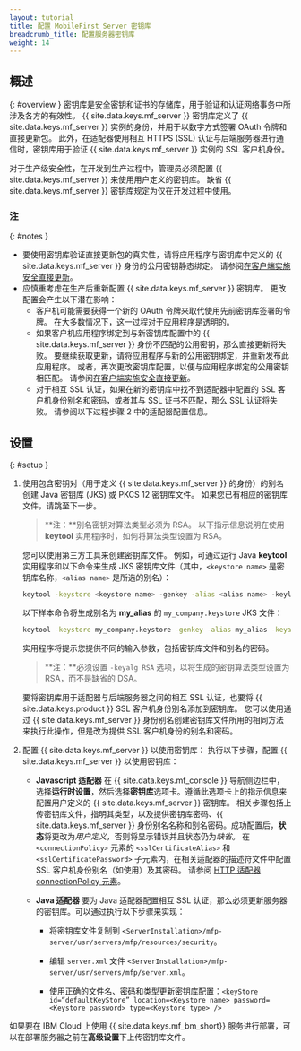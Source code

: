 ```yaml
---
layout: tutorial
title: 配置 MobileFirst Server 密钥库
breadcrumb_title: 配置服务器密钥库
weight: 14
---
```

<!-- NLS_CHARSET=UTF-8 -->
## 概述
{: #overview }
密钥库是安全密钥和证书的存储库，用于验证和认证网络事务中所涉及各方的有效性。 {{ site.data.keys.mf_server }} 密钥库定义了 {{ site.data.keys.mf_server }} 实例的身份，并用于以数字方式签署 OAuth 令牌和直接更新包。 此外，在适配器使用相互 HTTPS (SSL) 认证与后端服务器进行通信时，密钥库用于验证 {{ site.data.keys.mf_server }} 实例的 SSL 客户机身份。

对于生产级安全性，在开发到生产过程中，管理员必须配置 {{ site.data.keys.mf_server }} 来使用用户定义的密钥库。 缺省 {{ site.data.keys.mf_server }} 密钥库规定为仅在开发过程中使用。

### 注
{: #notes }
* 要使用密钥库验证直接更新包的真实性，请将应用程序与密钥库中定义的 {{ site.data.keys.mf_server }} 身份的公用密钥静态绑定。 请参阅[在客户端实施安全直接更新](../../application-development/direct-update)。
* 应慎重考虑在生产后重新配置 {{ site.data.keys.mf_server }} 密钥库。 更改配置会产生以下潜在影响：
    * 客户机可能需要获得一个新的 OAuth 令牌来取代使用先前密钥库签署的令牌。 在大多数情况下，这一过程对于应用程序是透明的。
    * 如果客户机应用程序绑定到与新密钥库配置中的 {{ site.data.keys.mf_server }} 身份不匹配的公用密钥，那么直接更新将失败。 要继续获取更新，请将应用程序与新的公用密钥绑定，并重新发布此应用程序。 或者，再次更改密钥库配置，以便与应用程序绑定的公用密钥相匹配。 请参阅[在客户端实施安全直接更新](../../application-development/direct-update)。
    *  对于相互 SSL 认证，如果在新的密钥库中找不到适配器中配置的 SSL 客户机身份别名和密码，或者其与 SSL 证书不匹配，那么 SSL 认证将失败。 请参阅以下过程步骤 2 中的适配器配置信息。

## 设置
{: #setup }
1. 使用包含密钥对（用于定义 {{ site.data.keys.mf_server }} 的身份）的别名创建 Java 密钥库 (JKS) 或 PKCS 12 密钥库文件。 如果您已有相应的密钥库文件，请跳至下一步。

   > **注：**别名密钥对算法类型必须为 RSA。 以下指示信息说明在使用 **keytool** 实用程序时，如何将算法类型设置为 RSA。

   您可以使用第三方工具来创建密钥库文件。 例如，可通过运行 Java **keytool** 实用程序和以下命令来生成 JKS 密钥库文件（其中，`<keystore name>` 是密钥库名称，`<alias name>` 是所选的别名）：

   ```bash
   keytool -keystore <keystore name> -genkey -alias <alias name> -keylag RSA
   ```

   以下样本命令将生成别名为 **my_alias** 的 `my_company.keystore` JKS 文件：

   ```bash
   keytool -keystore my_company.keystore -genkey -alias my_alias -keyalg RSA
   ```

   实用程序将提示您提供不同的输入参数，包括密钥库文件和别名的密码。

   > **注：**必须设置 `-keyalg RSA` 选项，以将生成的密钥算法类型设置为 RSA，而不是缺省的 DSA。

   要将密钥库用于适配器与后端服务器之间的相互 SSL 认证，也要将 {{ site.data.keys.product }} SSL 客户机身份别名添加到密钥库。 您可以使用通过 {{ site.data.keys.mf_server }} 身份别名创建密钥库文件所用的相同方法来执行此操作，但是改为提供 SSL 客户机身份的别名和密码。

2. 配置 {{ site.data.keys.mf_server }} 以使用密钥库：
   执行以下步骤，配置 {{ site.data.keys.mf_server }} 以使用密钥库：

      * **Javascript 适配器**
        在 {{ site.data.keys.mf_console }} 导航侧边栏中，选择**运行时设置**，然后选择**密钥库**选项卡。遵循此选项卡上的指示信息来配置用户定义的 {{ site.data.keys.mf_server }} 密钥库。 相关步骤包括上传密钥库文件，指明其类型，以及提供密钥库密码、{{ site.data.keys.mf_server }} 身份别名名称和别名密码。成功配置后，**状态**将更改为*用户定义*，否则将显示错误并且状态仍为*缺省*。
        在 `<connectionPolicy>` 元素的 `<sslCertificateAlias>` 和 `<sslCertificatePassword>` 子元素内，在相关适配器的描述符文件中配置 SSL 客户机身份别名（如使用）及其密码。 请参阅 [HTTP 适配器 connectionPolicy 元素](../../adapters/javascript-adapters/js-http-adapter/#the-xml-file)。

      * **Java 适配器**
        要为 Java 适配器配置相互 SSL 认证，那么必须更新服务器的密钥库。可以通过执行以下步骤来实现：

        * 将密钥库文件复制到 `<ServerInstallation>/mfp-server/usr/servers/mfp/resources/security`。

        * 编辑 `server.xml` 文件 `<ServerInstallation>/mfp-server/usr/servers/mfp/server.xml`。

        * 使用正确的文件名、密码和类型更新密钥库配置：`<keyStore id=“defaultKeyStore” location=<Keystore name> password=<Keystore password> type=<Keystore type> />`

如果要在 IBM Cloud 上使用 {{ site.data.keys.mf_bm_short}} 服务进行部署，可以在部署服务器之前在**高级设置**下上传密钥库文件。
